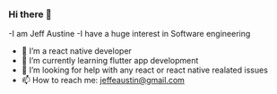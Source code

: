 ### Hi there 👋
-I am Jeff Austine 
-I have a huge interest in Software engineering
- 🔭 I’m a react native developer 
- 🌱 I’m currently learning flutter app development
- 🤔 I’m looking for help with any react or react native realated issues
- 📫 How to reach me: jeffeaustin@gmail.com
